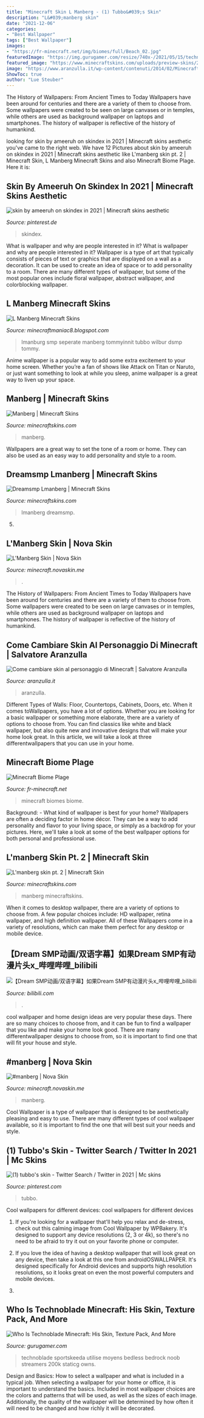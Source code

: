 ```yaml
---
title: "Minecraft Skin L Manberg - (1) Tubbo&#039;s Skin"
description: "L&#039;manberg skin"
date: "2021-12-06"
categories:
- "Best Wallpaper"
tags: ["Best Wallpaper"]
images:
- "https://fr-minecraft.net/img/biomes/full/Beach_02.jpg"
featuredImage: "https://img.gurugamer.com/resize/740x-/2021/05/15/techno-blade-5378.jpg"
featured_image: "https://www.minecraftskins.com/uploads/preview-skins/2021/05/02/l-manberg-skin--for-me--17670204.png?v399"
image: "https://www.aranzulla.it/wp-content/contenuti/2014/02/Minecraft1.jpg"
ShowToc: true
author: "Lue Steuber"
---
```



The History of Wallpapers: From Ancient Times to Today
Wallpapers have been around for centuries and there are a variety of them to choose from. Some wallpapers were created to be seen on large canvases or in temples, while others are used as background wallpaper on laptops and smartphones. The history of wallpaper is reflective of the history of humankind.

	

		
looking for skin by ameeruh on skindex in 2021 | Minecraft skins aesthetic you've came to the right web. We have 12 Pictures about skin by ameeruh on skindex in 2021 | Minecraft skins aesthetic like L&#039;manberg skin pt. 2 | Minecraft Skin, L Manberg Minecraft Skins and also Minecraft Biome Plage. Here it is:
		
    
## Skin By Ameeruh On Skindex In 2021 | Minecraft Skins Aesthetic

<img loading=lazy src="https://i.pinimg.com/736x/df/8b/8f/df8b8f120321ce12e20c36b8e517779f.jpg" onerror="this.onerror=null;this.src='https://tse2.mm.bing.net/th?id=OIP.E9-A5lmgpKd9du5kpJ0mqQHaIQ&amp;pid=15.1';" alt="skin by ameeruh on skindex in 2021 | Minecraft skins aesthetic">

_Source: pinterest.de_

>skindex. 

	

What is wallpaper and why are people interested in it?
What is wallpaper and why are people interested in it?
Wallpaper is a type of art that typically consists of pieces of text or graphics that are displayed on a wall as a decoration. It can be used to create an idea of space or to add personality to a room. There are many different types of wallpaper, but some of the most popular ones include floral wallpaper, abstract wallpaper, and colorblocking wallpaper.

    
## L Manberg Minecraft Skins

<img loading=lazy src="https://i.pinimg.com/736x/42/d2/9b/42d29be06a62a80e9150dd13cbf5a8a9.jpg" onerror="this.onerror=null;this.src='https://tse4.mm.bing.net/th?id=OIP.Mr8P0JWKDEv3mDopwiikkwHaJG&amp;pid=15.1';" alt="L Manberg Minecraft Skins">

_Source: minecraftmaniac8.blogspot.com_

>lmanburg smp seperate manberg tommyinnit tubbo wilbur dsmp tommy. 

	

Anime wallpaper is a popular way to add some extra excitement to your home screen. Whether you’re a fan of shows like Attack on Titan or Naruto, or just want something to look at while you sleep, anime wallpaper is a great way to liven up your space.

    
## Manberg | Minecraft Skins

<img loading=lazy src="https://www.minecraftskins.com/uploads/preview-skins/2021/02/17/my-l-manberg-skin-16810495.png?v302" onerror="this.onerror=null;this.src='https://tse1.mm.bing.net/th?id=OIP.WmFGW2632NLA_mR1DJEhVQAAAA&amp;pid=15.1';" alt="Manberg | Minecraft Skins">

_Source: minecraftskins.com_

>manberg. 

	

Wallpapers are a great way to set the tone of a room or home. They can also be used as an easy way to add personality and style to a room.

    
## Dreamsmp Lmanberg | Minecraft Skins

<img loading=lazy src="https://www.minecraftskins.com/uploads/preview-skins/2021/05/02/l-manberg-skin--for-me--17670204.png?v399" onerror="this.onerror=null;this.src='https://tse4.mm.bing.net/th?id=OIP.nBeXLDCez7s42nxxa7rA2gAAAA&amp;pid=15.1';" alt="Dreamsmp Lmanberg | Minecraft Skins">

_Source: minecraftskins.com_

>lmanberg dreamsmp. 

	

5.

    
## L&#039;Manberg Skin | Nova Skin

<img loading=lazy src="https://lh3.googleusercontent.com/1xehln6tIIfMD4VNnRf5LisG4hXPUvN7seZiG0rbFH0CGWwTjSmpFbAuMrdE9303bgp7YepZfmBDNf_rj199bA=s500" onerror="this.onerror=null;this.src='https://tse4.mm.bing.net/th?id=OIP.kft72j6n7JO8qMXgfaz-_wAAAA&amp;pid=15.1';" alt="L&#039;Manberg Skin | Nova Skin">

_Source: minecraft.novaskin.me_

>. 

	

The History of Wallpapers: From Ancient Times to Today
Wallpapers have been around for centuries and there are a variety of them to choose from. Some wallpapers were created to be seen on large canvases or in temples, while others are used as background wallpaper on laptops and smartphones. The history of wallpaper is reflective of the history of humankind.

    
## Come Cambiare Skin Al Personaggio Di Minecraft | Salvatore Aranzulla

<img loading=lazy src="https://www.aranzulla.it/wp-content/contenuti/2014/02/Minecraft1.jpg" onerror="this.onerror=null;this.src='https://tse4.mm.bing.net/th?id=OIP.c-ROBvkkwS2K4x0YFZ-_LQHaFi&amp;pid=15.1';" alt="Come cambiare skin al personaggio di Minecraft | Salvatore Aranzulla">

_Source: aranzulla.it_

>aranzulla. 

	

Different Types of Walls: Floor, Countertops, Cabinets, Doors, etc.
When it comes toWallpapers, you have a lot of options. Whether you are looking for a basic wallpaper or something more elaborate, there are a variety of options to choose from. You can find classics like white and black wallpaper, but also quite new and innovative designs that will make your home look great. In this article, we will take a look at three differentwallpapers that you can use in your home.

    
## Minecraft Biome Plage

<img loading=lazy src="https://fr-minecraft.net/img/biomes/full/Beach_02.jpg" onerror="this.onerror=null;this.src='https://tse4.mm.bing.net/th?id=OIP.ZUs7CL4XMrnL5HaCMycm8wHaEi&amp;pid=15.1';" alt="Minecraft Biome Plage">

_Source: fr-minecraft.net_

>minecraft biomes biome. 

	

Background: - What kind of wallpaper is best for your home?
Wallpapers are often a deciding factor in home décor. They can be a way to add personality and flavor to your living space, or simply as a backdrop for your pictures. Here, we'll take a look at some of the best wallpaper options for both personal and professional use.

    
## L&#039;manberg Skin Pt. 2 | Minecraft Skin

<img loading=lazy src="https://www.minecraftskins.com/uploads/preview-skins/2020/09/14/l-manberg-skin-pt--2-15279497.png?v422" onerror="this.onerror=null;this.src='https://tse3.mm.bing.net/th?id=OIP.S0Pxfvo30jLttlq9uJUjJAAAAA&amp;pid=15.1';" alt="L&#039;manberg skin pt. 2 | Minecraft Skin">

_Source: minecraftskins.com_

>manberg minecraftskins. 

	

When it comes to desktop wallpaper, there are a variety of options to choose from. A few popular choices include: HD wallpaper, retina wallpaper, and high definition wallpaper. All of these Wallpapers come in a variety of resolutions, which can make them perfect for any desktop or mobile device. 

    
## 【Dream SMP动画/双语字幕】如果Dream SMP有动漫片头x_哔哩哔哩_bilibili

<img loading=lazy src="http://i2.hdslb.com/bfs/archive/07e13614406addf3fee16a57d68ca591bea4d5f6.jpg" onerror="this.onerror=null;this.src='https://tse3.mm.bing.net/th?id=OIP.0rlwoEFPgl2UFWJ-OkKrDQHaEo&amp;pid=15.1';" alt="【Dream SMP动画/双语字幕】如果Dream SMP有动漫片头x_哔哩哔哩_bilibili">

_Source: bilibili.com_

>. 

	

cool wallpaper and home design ideas are very popular these days. There are so many choices to choose from, and it can be fun to find a wallpaper that you like and make your home look good. There are many differentwallpaper designs to choose from, so it is important to find one that will fit your house and style.

    
## #manberg | Nova Skin

<img loading=lazy src="https://lh3.googleusercontent.com/Ggoz-NGUVPpdJ97a6tgXV0dYlR1MV5mKPhAQkBkGBmTicGJF28og9EAcHKfSLdV9lqHHbL34d4fHesU8frPv6g=s400" onerror="this.onerror=null;this.src='https://tse4.mm.bing.net/th?id=OIP.QIOd7g2OJ0u8RQ7jXAB0BQAAAA&amp;pid=15.1';" alt="#manberg | Nova Skin">

_Source: minecraft.novaskin.me_

>manberg. 

	

Cool Wallpaper is a type of wallpaper that is designed to be aesthetically pleasing and easy to use. There are many different types of cool wallpaper available, so it is important to find the one that will best suit your needs and style.

    
## (1) Tubbo&#039;s Skin - Twitter Search / Twitter In 2021 | Mc Skins

<img loading=lazy src="https://i.pinimg.com/736x/55/50/3e/55503ecb86c491019c4eb35001a3605e.jpg" onerror="this.onerror=null;this.src='https://tse4.mm.bing.net/th?id=OIP.gEqmazM11cF6XF4vyDKsnQHaM9&amp;pid=15.1';" alt="(1) tubbo&#039;s skin - Twitter Search / Twitter in 2021 | Mc skins">

_Source: pinterest.com_

>tubbo. 

	

Cool wallpapers for different devices:
cool wallpapers for different devices 

1. If you're looking for a wallpaper that'll help you relax and de-stress, check out this calming image from Cool Wallpaper by WPBakery. It's designed to support any device resolutions (2, 3 or 4k), so there's no need to be afraid to try it out on your favorite phone or computer.

2. If you love the idea of having a desktop wallpaper that will look great on any device, then take a look at this one from androidOSWALLPAPER. It's designed specifically for Android devices and supports high resolution resolutions, so it looks great on even the most powerful computers and mobile devices.

3.

    
## Who Is Technoblade Minecraft: His Skin, Texture Pack, And More

<img loading=lazy src="https://img.gurugamer.com/resize/740x-/2021/05/15/techno-blade-5378.jpg" onerror="this.onerror=null;this.src='https://tse3.mm.bing.net/th?id=OIP._jqs3hBqaOPrlAK3u1v0twHaD5&amp;pid=15.1';" alt="Who Is Technoblade Minecraft: His Skin, Texture Pack, And More">

_Source: gurugamer.com_

>technoblade sportskeeda utilise moyens bedless bedrock noob streamers 200k staticg owns. 

	

Design and Basics: How to select a wallpaper and what is included in a typical job.
When selecting a wallpaper for your home or office, it is important to understand the basics. Included in most wallpaper choices are the colors and patterns that will be used, as well as the sizes of each image. Additionally, the quality of the wallpaper will be determined by how often it will need to be changed and how richly it will be decorated.

